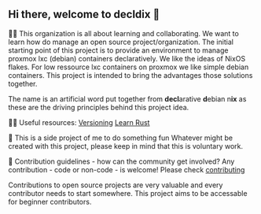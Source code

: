 ## Hi there, welcome to decldix 👋
🙋‍♀️ This organization is all about learning and collaborating. We want to learn how do manage an open source project/organization. 
The initial starting point of this project is to provide an environment to manage proxmox lxc (debian) containers declaratively.
We like the ideas of NixOS flakes. For low ressource lxc containers on proxmox we like simple debian containers.
This project is intended to bring the advantages those solutions together.

The name is an artificial word put together from
**decl**arative **d**ebian n**ix** as these are the driving principles behind this project idea.

👩‍💻 Useful resources: 
[Versioning](https://semver.org/) 
[Learn Rust](https://www.rust-lang.org/learn)

🍿 This is a side project of me to do something fun
Whatever might be created with this project, please keep in mind that this is voluntary work.

🌈 Contribution guidelines - how can the community get involved?
Any contribution - code or non-code - is welcome! Please check [contributing](https://github.com/decldix/.github/blob/main/CONTRIBUTING.md)

Contributions to open source projects are very valuable and every contributor needs to start somewhere. This project aims to be accessable for beginner contributors.



<!--

**Here are some ideas to get you started:**



🧙 Remember, you can do mighty things with the power of [Markdown](https://docs.github.com/github/writing-on-github/getting-started-with-writing-and-formatting-on-github/basic-writing-and-formatting-syntax)
-->
